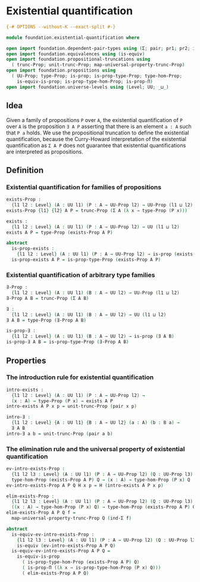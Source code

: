# Existential quantification

```agda
{-# OPTIONS --without-K --exact-split #-}

module foundation.existential-quantification where

open import foundation.dependent-pair-types using (Σ; pair; pr1; pr2; ind-Σ)
open import foundation.equivalences using (is-equiv)
open import foundation.propositional-truncations using
  ( trunc-Prop; unit-trunc-Prop; map-universal-property-trunc-Prop)
open import foundation.propositions using
  ( UU-Prop; type-Prop; is-prop; is-prop-type-Prop; type-hom-Prop;
    is-equiv-is-prop; is-prop-type-hom-Prop; is-prop-Π)
open import foundation.universe-levels using (Level; UU; _⊔_)
```

## Idea

Given a family of propositions `P` over `A`, the existential quantification of `P` over `A` is the proposition `∃ A P` asserting that there is an element `a : A` such that `P a` holds. We use the propositional truncation to define the existential quantification, because the Curry-Howard interpretation of the existential quantification as `Σ A P` does not guarantee that existential quantifications are interpreted as propositions.

## Definition

### Existential quantification for families of propositions

```agda
exists-Prop :
  {l1 l2 : Level} (A : UU l1) (P : A → UU-Prop l2) → UU-Prop (l1 ⊔ l2)
exists-Prop {l1} {l2} A P = trunc-Prop (Σ A (λ x → type-Prop (P x)))

exists :
  {l1 l2 : Level} (A : UU l1) (P : A → UU-Prop l2) → UU (l1 ⊔ l2)
exists A P = type-Prop (exists-Prop A P)

abstract
  is-prop-exists :
    {l1 l2 : Level} (A : UU l1) (P : A → UU-Prop l2) → is-prop (exists A P)
  is-prop-exists A P = is-prop-type-Prop (exists-Prop A P)
```

### Existential quantification of arbitrary type families

```agda
∃-Prop :
  {l1 l2 : Level} (A : UU l1) (B : A → UU l2) → UU-Prop (l1 ⊔ l2)
∃-Prop A B = trunc-Prop (Σ A B)

∃ :
  {l1 l2 : Level} (A : UU l1) (B : A → UU l2) → UU (l1 ⊔ l2)
∃ A B = type-Prop (∃-Prop A B)

is-prop-∃ :
  {l1 l2 : Level} (A : UU l1) (B : A → UU l2) → is-prop (∃ A B)
is-prop-∃ A B = is-prop-type-Prop (∃-Prop A B)
```

## Properties

### The introduction rule for existential quantification

```agda
intro-exists :
  {l1 l2 : Level} (A : UU l1) (P : A → UU-Prop l2) →
  (x : A) → type-Prop (P x) → exists A P
intro-exists A P x p = unit-trunc-Prop (pair x p)

intro-∃ :
  {l1 l2 : Level} {A : UU l1} {B : A → UU l2} (a : A) (b : B a) →
  ∃ A B
intro-∃ a b = unit-trunc-Prop (pair a b)
```

### The elimination rule and the universal property of existential quantification

```agda
ev-intro-exists-Prop :
  {l1 l2 l3 : Level} (A : UU l1) (P : A → UU-Prop l2) (Q : UU-Prop l3) →
  type-hom-Prop (exists-Prop A P) Q → (x : A) → type-hom-Prop (P x) Q
ev-intro-exists-Prop A P Q H x p = H (intro-exists A P x p)

elim-exists-Prop :
  {l1 l2 l3 : Level} (A : UU l1) (P : A → UU-Prop l2) (Q : UU-Prop l3) →
  ((x : A) → type-hom-Prop (P x) Q) → type-hom-Prop (exists-Prop A P) Q
elim-exists-Prop A P Q f =
  map-universal-property-trunc-Prop Q (ind-Σ f)

abstract
  is-equiv-ev-intro-exists-Prop :
    {l1 l2 l3 : Level} (A : UU l1) (P : A → UU-Prop l2) (Q : UU-Prop l3) →
    is-equiv (ev-intro-exists-Prop A P Q)
  is-equiv-ev-intro-exists-Prop A P Q =
    is-equiv-is-prop
      ( is-prop-type-hom-Prop (exists-Prop A P) Q)
      ( is-prop-Π ((λ x → is-prop-type-hom-Prop (P x) Q)))
      ( elim-exists-Prop A P Q)
```
